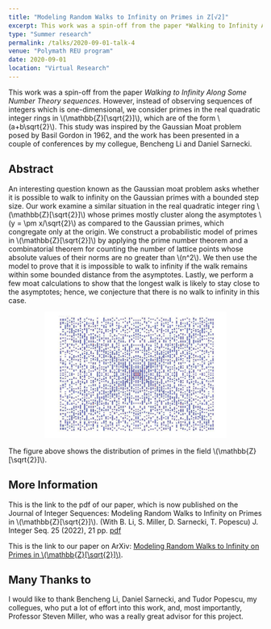 ```yaml
---
title: "Modeling Random Walks to Infinity on Primes in Z[√2]" 
excerpt: This work was a spin-off from the paper *Walking to Infinity Along Some Number Theory sequences.* However, instead of observing sequences of integers which are one-dimensional, we consider primes in the real quadratic integer rings in \\(\mathbb{Z}[\sqrt{2}]\\), which are of the form \\(a+b\sqrt{2}\\). This study was inspired by the Gaussian Moat problem posed by Basil Gordon in 1962, and the work has been presented in a couple of conferences by my collegue, Bencheng Li and Daniel Sarnecki. 
type: "Summer research"
permalink: /talks/2020-09-01-talk-4
venue: "Polymath REU program"
date: 2020-09-01
location: "Virtual Research"
---
```


This work was a spin-off from the paper *Walking to Infinity Along Some Number Theory sequences.* However, instead of observing sequences of integers which is one-dimensional, we consider primes in the real quadratic integer rings in \\(\mathbb{Z}[\sqrt{2}]\\), which are of the form \\(a+b\sqrt{2}\\). This study was inspired by the Gaussian Moat problem posed by Basil Gordon in 1962, and the work has been presented in a couple of conferences by my collegue, Bencheng Li and Daniel Sarnecki. 

**Abstract**
------

An interesting question known as the Gaussian moat problem asks whether it is possible to walk to infinity on the Gaussian primes with a bounded step size. Our work examine a similar situation in the real quadratic integer ring \\(\mathbb{Z}[\sqrt{2}]\\) whose primes mostly cluster along the asymptotes \\(y = \pm x/\sqrt{2}\\) as compared to the Gaussian primes, which congregate only at the origin. We construct a probabilistic model of primes in \\(\mathbb{Z}[\sqrt{2}]\\) by applying the prime number theorem and a combinatorial theorem for counting the number of lattice points whose absolute values of their norms are no greater than \\(n^2\\). We then use the model to prove that it is impossible to walk to infinity if the walk remains within some bounded distance from the asymptotes. Lastly, we perform a few moat calculations to show that the longest walk is likely to stay close to the asymptotes; hence, we conjecture that there is no walk to infinity in this case.


<p align="center">
  <img width="360" height="250" src="/images/primes.png">
</p>

The figure above shows the distribution of primes in the field \\(\mathbb{Z}[\sqrt{2}]\\). 

**More Information**
------
This is the link to the pdf of our paper, which is now published on the Journal of Integer Sequences: 
Modeling Random Walks to Infinity on Primes in \\(\mathbb{Z}[\sqrt{2}]\\). (With B. Li, S. Miller, D. Sarnecki, T. Popescu) J. Integer Seq. 25 (2022), 21 pp. [pdf](http://ploynawapan.github.io/files/miller11.pdf)

This is the link to our paper on ArXiv: [Modeling Random Walks to Infinity on Primes in \\(\mathbb{Z}[\sqrt{2}]\\)](https://arxiv.org/abs/2011.07386). 

**Many Thanks to**
------
I would like to thank Bencheng Li, Daniel Sarnecki, and Tudor Popescu, my collegues, who put a lot of effort into this work, and, most importantly, Professor Steven Miller, who was a really great advisor for this project.  



